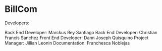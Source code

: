 # BillCom

Developers:

Back End Developer: Marckus Rey Santiago
Back End Developer: Christian Francis Sanchez
Front End Developer: Dann Joseph Quisquino
Project Manager: Jillian Leonin
Documentation: Franchesca Noblejas
